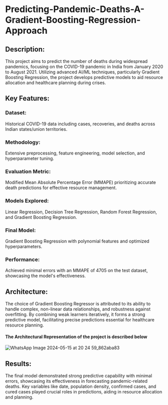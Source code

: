 # Predicting-Pandemic-Deaths-A-Gradient-Boosting-Regression-Approach


## Description:
This project aims to predict the number of deaths during widespread pandemics, focusing on the COVID-19 pandemic in India from January 2020 to August 2021. Utilizing advanced AI/ML techniques, particularly Gradient Boosting Regression, the project develops predictive models to aid resource allocation and healthcare planning during crises.

## Key Features:

### Dataset: 
Historical COVID-19 data including cases, recoveries, and deaths across Indian states/union territories.

### Methodology:
Extensive preprocessing, feature engineering, model selection, and hyperparameter tuning.

### Evaluation Metric: 
Modified Mean Absolute Percentage Error (MMAPE) prioritizing accurate death predictions for effective resource management.

### Models Explored: 
Linear Regression, Decision Tree Regression, Random Forest Regression, and Gradient Boosting Regression.

### Final Model:
Gradient Boosting Regression with polynomial features and optimized hyperparameters.

### Performance:
Achieved minimal errors with an MMAPE of 4705 on the test dataset, showcasing the model's effectiveness.



## Architecture:
The choice of Gradient Boosting Regressor is attributed to its ability to handle complex, non-linear data relationships, and robustness against overfitting. By combining weak learners iteratively, it forms a strong predictive model, facilitating precise predictions essential for healthcare resource planning.

#### The Architectural Representation of the project is described below

![WhatsApp Image 2024-05-15 at 20 24 59_862aba83](https://github.com/sabithapaulraj/Predicting-Pandemic-Deaths-A-Gradient-Boosting-Regression-Approach/assets/118343379/e836bf2a-1817-4796-9f84-d0a028d92b1c)


## Results:
The final model demonstrated strong predictive capability with minimal errors, showcasing its effectiveness in forecasting pandemic-related deaths. Key variables like date, population density, confirmed cases, and cured cases played crucial roles in predictions, aiding in resource allocation and planning.
